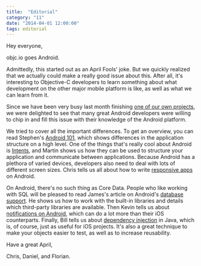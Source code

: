 ```yaml
---
title:  "Editorial"
category: "11"
date: "2014-04-01 12:00:00"
tags: editorial
---
```


Hey everyone,

objc.io goes Android. 

Admittedly, this started out as an April Fools' joke. But we quickly realized that we actually could make a really good issue about this. After all, it's interesting to Objective-C developers to learn something about what development on the other major mobile platform is like, as well as what we can learn from it.

Since we have been very busy last month finishing [one of our own projects](http://www.decksetapp.com), we were delighted to see that many great Android developers were willing to chip in and fill this issue with their knowledge of the Android platform.

We tried to cover all the important differences. To get an overview, you can read Stephen's [Android 101](/issues/1-view-controllers/android_101_for_ios_developers.html), which shows differences in the application structure on a high level. One of the things that's really cool about Android is [Intents](/issues/11-android/android-intents/), and Martin shows us how they can be used to structure your application and communicate between applications. Because Android has a plethora of varied devices, developers also need to deal with lots of different screen sizes. Chris tells us all about how to write [responsive apps](/issues/11-android/responsive-android-applications/) on Android.

On Android, there's no such thing as Core Data. People who like working with SQL will be pleased to read James's article on Android's [database support](/issues/11-android/sqlite-database-support-in-android/). He shows us how to work with the built-in libraries and details which third-party libraries are available. Then Kevin tells us about [notifications on Android](/issues/11-android/android-notifications/), which can do a lot more than their iOS counterparts. Finally, Bill tells us about [dependency injection](/issues/11-android/dependency-injection-in-java/) in Java, which is, of course, just as useful for iOS projects. It's also a great technique to make your objects easier to test, as well as to increase reusability.

Have a great April,

Chris, Daniel, and Florian.

